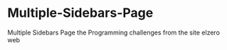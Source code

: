 # Multiple-Sidebars-Page
Multiple Sidebars Page the Programming challenges from the site elzero web
